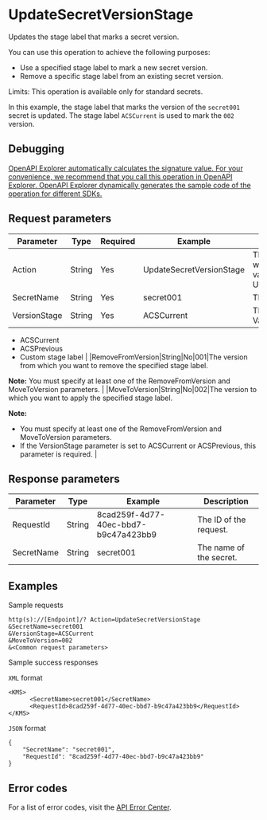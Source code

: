 # UpdateSecretVersionStage

Updates the stage label that marks a secret version.

You can use this operation to achieve the following purposes:

-   Use a specified stage label to mark a new secret version.
-   Remove a specific stage label from an existing secret version.

Limits: This operation is available only for standard secrets.

In this example, the stage label that marks the version of the `secret001` secret is updated. The stage label `ACSCurrent` is used to mark the `002` version.

## Debugging

[OpenAPI Explorer automatically calculates the signature value. For your convenience, we recommend that you call this operation in OpenAPI Explorer. OpenAPI Explorer dynamically generates the sample code of the operation for different SDKs.](https://api.aliyun.com/#product=Kms&api=UpdateSecretVersionStage&type=RPC&version=2016-01-20)

## Request parameters

|Parameter|Type|Required|Example|Description|
|---------|----|--------|-------|-----------|
|Action|String|Yes|UpdateSecretVersionStage|The operation that you want to perform. Set the value to UpdateSecretVersionStage. |
|SecretName|String|Yes|secret001|The name of the secret. |
|VersionStage|String|Yes|ACSCurrent|The specified stage label. Valid values:

 -   ACSCurrent
-   ACSPrevious
-   Custom stage label |
|RemoveFromVersion|String|No|001|The version from which you want to remove the specified stage label.

 **Note:** You must specify at least one of the RemoveFromVersion and MoveToVersion parameters. |
|MoveToVersion|String|No|002|The version to which you want to apply the specified stage label.

 **Note:**

-   You must specify at least one of the RemoveFromVersion and MoveToVersion parameters.
-   If the VersionStage parameter is set to ACSCurrent or ACSPrevious, this parameter is required. |

## Response parameters

|Parameter|Type|Example|Description|
|---------|----|-------|-----------|
|RequestId|String|8cad259f-4d77-40ec-bbd7-b9c47a423bb9|The ID of the request. |
|SecretName|String|secret001|The name of the secret. |

## Examples

Sample requests

```
http(s)://[Endpoint]/? Action=UpdateSecretVersionStage
&SecretName=secret001
&VersionStage=ACSCurrent
&MoveToVersion=002
&<Common request parameters>
```

Sample success responses

`XML` format

```
<KMS>
	  <SecretName>secret001</SecretName>
	  <RequestId>8cad259f-4d77-40ec-bbd7-b9c47a423bb9</RequestId>  
</KMS>
```

`JSON` format

```
{
	"SecretName": "secret001",
	"RequestId": "8cad259f-4d77-40ec-bbd7-b9c47a423bb9"
}
```

## Error codes

For a list of error codes, visit the [API Error Center](https://error-center.alibabacloud.com/status/product/Kms).

